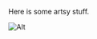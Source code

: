 Here is some artsy stuff.

![Alt](http://49.media.tumblr.com/76635c9c8b332d68f7ce1e69b89d24fa/tumblr_o4ragiKnra1qak053o1_500.gif)
